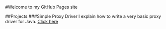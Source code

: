 #Welcome to my GitHub Pages site

##Projects
###Simple Proxy Driver
I explain how to write a very basic proxy driver for Java. [Click here]("/simple_proxy.md")
